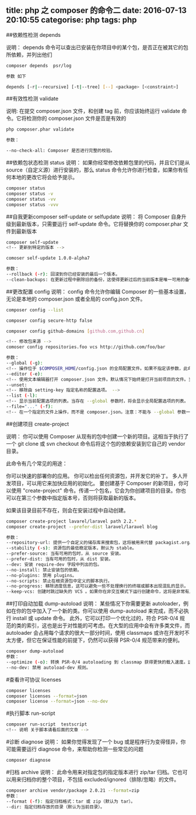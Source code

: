 title: php 之 composer 的命令二
date: 2016-07-13 20:10:55
categorise: php
tags: php
---

##依赖性检测 depends

说明：
depends 命令可以查出已安装在你项目中的某个包，是否正在被其它的包所依赖，并列出他们
```bash
composer depends  psr/log

参数 如下

depends [-r|--recursive] [-t|--tree] [--] <package> [<constraint>]
```

##有效性检测 validate

说明:
在提交 composer.json 文件，和创建 tag 前，你应该始终运行 validate 命令。它将检测你的 composer.json 文件是否是有效的
```bash
php composer.phar validate

参数：

--no-check-all: Composer 是否进行完整的校验。

```
##依赖包状态检测 status
说明：
如果你经常修改依赖包里的代码，并且它们是从 source（自定义源）进行安装的，那么 status 命令允许你进行检查，如果你有任何本地的更改它将会给予提示。
```bash
composer status
composer status -v
composer status -vv
composer status -vvv
```
##自我更新composer  self-update or selfupdate
说明：
将 Composer 自身升级到最新版本，只需要运行 self-update 命令。它将替换你的 composer.phar 文件到最新版本
```bash
composer self-update
<!-- 更新到特定的版本 -->

comoser self-update 1.0.0-alpha7

参数：
--rollback (-r): 回滚到你已经安装的最后一个版本。
--clean-backups: 在更新过程中删除旧的备份，这使得更新过后的当前版本是唯一可用的备份。
```
##更改配置 config
说明：
config 命令允许你编辑 Composer 的一些基本设置，无论是本地的 composer.json 或者全局的 config.json 文件。
```bash
composer config --list

composer config secure-http false

composer config github-domains [github.com,github.cn]

<!-- 修改包来源 -->
comoser config repositories.foo vcs http://github.com/foo/bar

参数：
--global (-g): 
<!-- 操作位于 $COMPOSER_HOME/config.json 的全局配置文件。如果不指定该参数，此命令将影响当前项目的 composer.json 文件，或 --file 参数所指向的文件。 -->
--editor (-e): 
<!-- 使用文本编辑器打开 composer.json 文件。默认情况下始终是打开当前项目的文件。当存在 --global 参数时，将会打开全局 composer.json 文件。 -->
--unset: 
<!-- 移除由 setting-key 指定名称的配置选项。 -->
--list (-l): 
<!-- 显示当前配置选项的列表。当存在 --global 参数时，将会显示全局配置选项的列表。 -->
--file="..." (-f): 
<!-- 在一个指定的文件上操作，而不是 composer.json。注意：不能与 --global 参数一起使用。 -->
```
##创建项目 create-project

说明：
你可以使用 Composer 从现有的包中创建一个新的项目。这相当于执行了一个 git clone 或 svn checkout 命令后将这个包的依赖安装到它自己的 vendor 目录。

此命令有几个常见的用途：

你可以快速的部署你的应用。
你可以检出任何资源包，并开发它的补丁。
多人开发项目，可以用它来加快应用的初始化。
要创建基于 Composer 的新项目，你可以使用 "create-project" 命令。传递一个包名，它会为你创建项目的目录。你也可以在第三个参数中指定版本号，否则将获取最新的版本。

如果该目录目前不存在，则会在安装过程中自动创建。

```bash
composer create-project lavarel/laravel path 2.2.*
composer create-project --prefer-dist laravel/laravel blog

参数：
--repository-url: 提供一个自定义的储存库来搜索包，这将被用来代替 packagist.org。可以是一个指向 composer 资源库的 HTTP URL，或者是指向某个 packages.json 文件的本地路径。
--stability (-s): 资源包的最低稳定版本，默认为 stable。
--prefer-source: 当有可用的包时，从 source 安装。
--prefer-dist: 当有可用的包时，从 dist 安装。
--dev: 安装 require-dev 字段中列出的包。
--no-install: 禁止安装包的依赖。
--no-plugins: 禁用 plugins。
--no-scripts: 禁止在根资源包中定义的脚本执行。
--no-progress: 移除进度信息，这可以避免一些不处理换行的终端或脚本出现混乱的显示。
--keep-vcs: 创建时跳过缺失的 VCS 。如果你在非交互模式下运行创建命令，这将是非常有用的。
```

##打印自动加载 dump-autoload
说明：
某些情况下你需要更新 autoloader，例如在你的包中加入了一个新的类。你可以使用 dump-autoload 来完成，而不必执行 install 或 update 命令。
此外，它可以打印一个优化过的，符合 PSR-0/4 规范的类的索引，这也是出于对性能的可考虑。在大型的应用中会有许多类文件，而 autoloader 会占用每个请求的很大一部分时间，使用 classmaps 或许在开发时不太方便，但它在保证性能的前提下，仍然可以获得 PSR-0/4 规范带来的便利。

```bash
composer dump-autoload
参数：
--optimize (-o): 转换 PSR-0/4 autoloading 到 classmap 获得更快的载入速度。这特别适用于生产环境，但可能需要一些时间来运行，因此它目前不是默认设置。
--no-dev: 禁用 autoload-dev 规则。
```
#查看许可协议 licenses
```bash
composer licenses
composer licenses --format=json
composer license --format=json --no-dev
```
#执行脚本 run-script
```bash
composer run-script  testscript
<!-- 说明 关于脚本请看后面的文章 -->

```
#诊断 diagnose
说明：
如果你觉得发现了一个 bug 或是程序行为变得怪异，你可能需要运行 diagnose 命令，来帮助你检测一些常见的问题
```bash
composer diagnose
```

#归档 archive
说明：
此命令用来对指定包的指定版本进行 zip/tar 归档。它也可以用来归档你的整个项目，不包括 excluded/ignored（排除/忽略）的文件。
```bash
composer archive vendor/package 2.0.21 --format=zip
参数：
--format (-f): 指定归档格式：tar 或 zip（默认为 tar）。
--dir: 指定归档存放的目录（默认为当前目录）。

```







